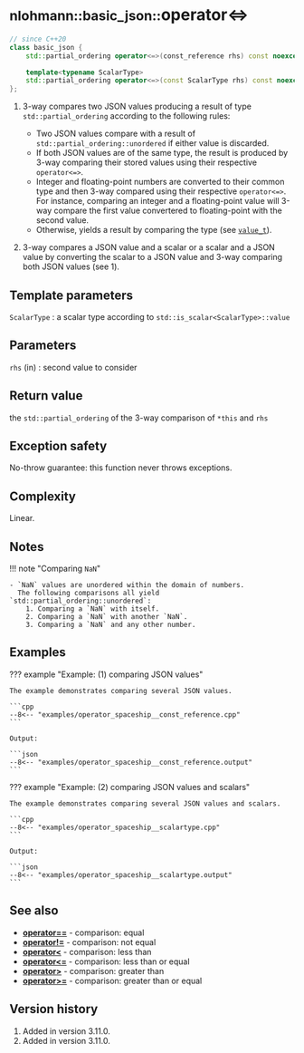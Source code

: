 # <small>nlohmann::basic_json::</small>operator<=>

```cpp
// since C++20
class basic_json {
    std::partial_ordering operator<=>(const_reference rhs) const noexcept;  // (1)

    template<typename ScalarType>
    std::partial_ordering operator<=>(const ScalarType rhs) const noexcept; // (2)
};
```

1. 3-way compares two JSON values producing a result of type `std::partial_ordering` according to the following rules:
    - Two JSON values compare with a result of `std::partial_ordering::unordered` if either value is discarded.
    - If both JSON values are of the same type, the result is produced by 3-way comparing their stored values using their
      respective `operator<=>`.
    - Integer and floating-point numbers are converted to their common type and then 3-way compared using their respective
      `operator<=>`.
      For instance, comparing an integer and a floating-point value will 3-way compare the first value convertered to
      floating-point with the second value.
    - Otherwise, yields a result by comparing the type (see [`value_t`](value_t.md)).
  
2. 3-way compares a JSON value and a scalar or a scalar and a JSON value by converting the scalar to a JSON value and 3-way
   comparing both JSON values (see 1).

## Template parameters

`ScalarType`
:   a scalar type according to `std::is_scalar<ScalarType>::value`

## Parameters

`rhs` (in)
:   second value to consider 

## Return value

the `std::partial_ordering` of the 3-way comparison of `*this` and `rhs`

## Exception safety

No-throw guarantee: this function never throws exceptions.

## Complexity

Linear.

## Notes

!!! note "Comparing `NaN`"

    - `NaN` values are unordered within the domain of numbers.
      The following comparisons all yield `std::partial_ordering::unordered`:
        1. Comparing a `NaN` with itself.
        2. Comparing a `NaN` with another `NaN`.
        3. Comparing a `NaN` and any other number.

## Examples

??? example "Example: (1) comparing JSON values"

    The example demonstrates comparing several JSON values.
    
    ```cpp
    --8<-- "examples/operator_spaceship__const_reference.cpp"
    ```
    
    Output:
    
    ```json
    --8<-- "examples/operator_spaceship__const_reference.output"
    ```

??? example "Example: (2) comparing JSON values and scalars"

    The example demonstrates comparing several JSON values and scalars.
    
    ```cpp
    --8<-- "examples/operator_spaceship__scalartype.cpp"
    ```
    
    Output:
    
    ```json
    --8<-- "examples/operator_spaceship__scalartype.output"
    ```

## See also

- [**operator==**](operator_eq.md) - comparison: equal
- [**operator!=**](operator_ne.md) - comparison: not equal
- [**operator<**](operator_lt.md) - comparison: less than
- [**operator<=**](operator_le.md) - comparison: less than or equal
- [**operator>**](operator_gt.md) - comparison: greater than
- [**operator>=**](operator_ge.md) - comparison: greater than or equal

## Version history

1. Added in version 3.11.0.
2. Added in version 3.11.0.
